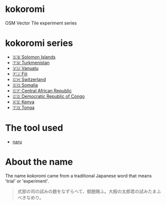 # kokoromi
OSM Vector Tile experiment series

# kokoromi series
- [🇸🇧 Solomon Islands](https://github.com/optgeo/kokoromi-sb)
- [🇹🇲 Turkmenistan](https://github.com/optgeo/kokoromi-tm)
- [🇻🇺 Vanuatu](https://github.com/optgeo/kokoromi-vu)
- [🇫🇯 Fiji](https://github.com/optgeo/kokoromi-fj)
- [🇨🇭 Switzerland](https://github.com/optgeo/kokoromi-ch)
- [🇸🇴 Somalia](https://github.com/optgeo/kokoromi-so)
- [🇨🇫 Central African Republic](https://github.com/optgeo/kokoromi-cf)
- [🇨🇩 Democratic Republic of Congo](https://github.com/optgeo/kokoromi-cd)
- [🇰🇪 Kenya](https://github.com/optgeo/kokoromi-ke)
- [🇹🇴 Tonga](https://github.com/optgeo/kokoromi-to)

# The tool used
- [naru](https://github.com/unvt/naru)

# About the name
The name *kokoromi* came from a traditional Japanese word that means 'trial' or 'experiment'. 

> 式部の司の試みの題をなずらへて、御題賜ふ。大殿の太郎君の試みたまふべきなめり。
